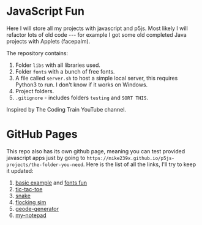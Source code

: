 # JavaScript Fun

Here I will store all my projects with javascript and p5js.
Most likely I will refactor lots of old code --- for example
I got some old completed Java projects with Applets (facepalm).

The repository contains:
1. Folder `libs` with all libraries used.
2. Folder `fonts` with a bunch of free fonts.
3. A file called `server.sh` to host a simple local server,
 this requires Python3 to run.
 I don't know if it works on Windows.
4. Project folders.
5. `.gitignore` - includes folders `testing` and `SORT THIS`.

Inspired by The Coding Train YouTube channel.

# GitHub Pages

This repo also has its own github page, meaning you can test provided javascript
apps just by going to
`https://mike239x.github.io/p5js-projects/the-folder-you-need`.
Here is the list of all the links, I'll try to keep it updated:
1. [basic example](https://mike239x.github.io/p5js-projects/examples/basic-example/)
 and [fonts fun](https://mike239x.github.io/p5js-projects/examples/fonts-fun/)
2. [tic-tac-toe](https://mike239x.github.io/p5js-projects/tic-tac-toe/)
3. [snake](https://mike239x.github.io/p5js-projects/snake/)
4. [flocking sim](https://mike239x.github.io/p5js-projects/flocking/)
5. [geode-generator](https://mike239x.github.io/p5js-projects/geode-generator)
6. [my-notepad](https://mike239x.github.io/p5js-projects/my-notepad)
